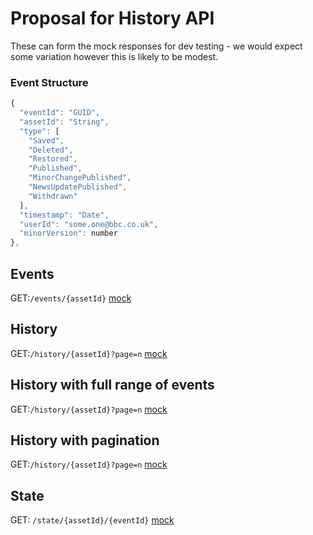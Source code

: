 # Proposal for History API

These can form the mock responses for dev testing - we would expect some variation however this is likely to be modest.

### Event Structure

```javascript
{
  "eventId": "GUID",
  "assetId": "String",
  "type": [
    "Saved",
    "Deleted",
    "Restored",
    "Published",
    "MinorChangePublished",
    "NewsUpdatePublished",
    "Withdrawn"
  ],
  "timestamp": "Date",
  "userId": "some.one@bbc.co.uk",
  "minorVersion": number
},
```

## Events

GET:`/events/{assetId}`
[mock](https://github.com/phillipbarron/history-api/blob/master/mocks/events.json)

## History

GET:`/history/{assetId}?page=n`
[mock](https://github.com/phillipbarron/history-api/blob/master/mocks/history.json)

## History with full range of events

GET:`/history/{assetId}?page=n`
[mock](https://github.com/phillipbarron/history-api/blob/master/mocks/history-with-all-events.json)

## History with pagination

GET:`/history/{assetId}?page=n`
[mock](https://github.com/phillipbarron/history-api/blob/master/mocks/history-with-pagination.json)

## State

GET: `/state/{assetId}/{eventId}`
[mock](https://github.com/phillipbarron/history-api/blob/master/mocks/state.json)
